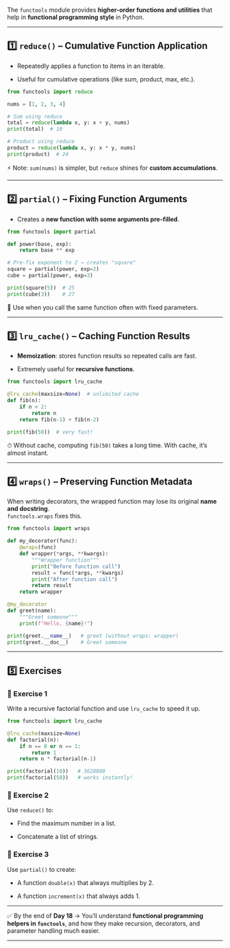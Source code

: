 
The `functools` module provides **higher-order functions and utilities** that help in **functional programming style** in Python.

---

## 1️⃣ `reduce()` – Cumulative Function Application

- Repeatedly applies a function to items in an iterable.
    
- Useful for cumulative operations (like sum, product, max, etc.).
    

```python
from functools import reduce

nums = [1, 2, 3, 4]

# Sum using reduce
total = reduce(lambda x, y: x + y, nums)
print(total)  # 10

# Product using reduce
product = reduce(lambda x, y: x * y, nums)
print(product)  # 24
```

⚡ Note: `sum(nums)` is simpler, but `reduce` shines for **custom accumulations**.

---

## 2️⃣ `partial()` – Fixing Function Arguments

- Creates a **new function with some arguments pre-filled**.
    

```python
from functools import partial

def power(base, exp):
    return base ** exp

# Pre-fix exponent to 2 → creates "square"
square = partial(power, exp=2)
cube = partial(power, exp=3)

print(square(5))  # 25
print(cube(3))    # 27
```

📌 Use when you call the same function often with fixed parameters.

---

## 3️⃣ `lru_cache()` – Caching Function Results

- **Memoization**: stores function results so repeated calls are fast.
    
- Extremely useful for **recursive functions**.
    

```python
from functools import lru_cache

@lru_cache(maxsize=None)  # unlimited cache
def fib(n):
    if n < 2:
        return n
    return fib(n-1) + fib(n-2)

print(fib(50))  # very fast!
```

⏱ Without cache, computing `fib(50)` takes a long time. With cache, it’s almost instant.

---

## 4️⃣ `wraps()` – Preserving Function Metadata

When writing decorators, the wrapped function may lose its original **name and docstring**.  
`functools.wraps` fixes this.

```python
from functools import wraps

def my_decorator(func):
    @wraps(func)
    def wrapper(*args, **kwargs):
        """Wrapper function"""
        print("Before function call")
        result = func(*args, **kwargs)
        print("After function call")
        return result
    return wrapper

@my_decorator
def greet(name):
    """Greet someone"""
    print(f"Hello, {name}!")

print(greet.__name__)   # greet (without wraps: wrapper)
print(greet.__doc__)    # Greet someone
```

---

## 5️⃣ Exercises

### 🔹 Exercise 1

Write a recursive factorial function and use `lru_cache` to speed it up.

```python
from functools import lru_cache

@lru_cache(maxsize=None)
def factorial(n):
    if n == 0 or n == 1:
        return 1
    return n * factorial(n-1)

print(factorial(10))   # 3628800
print(factorial(50))   # works instantly!
```

### 🔹 Exercise 2

Use `reduce()` to:

- Find the maximum number in a list.
    
- Concatenate a list of strings.
    

### 🔹 Exercise 3

Use `partial()` to create:

- A function `double(x)` that always multiplies by 2.
    
- A function `increment(x)` that always adds 1.
    

---

✅ By the end of **Day 18** → You’ll understand **functional programming helpers in `functools`**, and how they make recursion, decorators, and parameter handling much easier.

---
